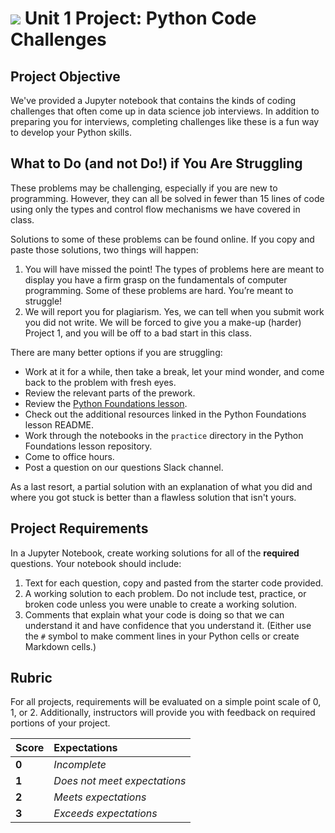 # ![](https://ga-dash.s3.amazonaws.com/production/assets/logo-9f88ae6c9c3871690e33280fcf557f33.png) Unit 1 Project: Python Code Challenges

## Project Objective

We've provided a Jupyter notebook that contains the kinds of coding challenges that often come up in data science job interviews. In addition to preparing you for interviews, completing challenges like these is a fun way to develop your Python skills.

## What to Do (and not Do!) if You Are Struggling

These problems may be challenging, especially if you are new to programming. However, they can all be solved in fewer than 15 lines of code using only the types and control flow mechanisms we have covered in class.

Solutions to some of these problems can be found online. If you copy and paste those solutions, two things will happen:

1. You will have missed the point! The types of problems here are meant to display you have a firm grasp on the fundamentals of computer programming. Some of these problems are hard. You’re meant to struggle!
2. We will report you for plagiarism. Yes, we can tell when you submit work you did not write. We will be forced to give you a make-up (harder) Project 1, and you will be off to a bad start in this class.

There are many better options if you are struggling:

- Work at it for a while, then take a break, let your mind wonder, and come back to the problem with fresh eyes.
- Review the relevant parts of the prework.
- Review the [Python Foundations lesson](https://git.generalassemb.ly/gandenberger-part-time-data-science/python_foundations).
- Check out the additional resources linked in the Python Foundations lesson README.
- Work through the notebooks in the `practice` directory in the Python Foundations lesson repository.
- Come to office hours.
- Post a question on our questions Slack channel.

As a last resort, a partial solution with an explanation of what you did and where you got stuck is better than a flawless solution that isn't yours.

## Project Requirements

In a Jupyter Notebook, create working solutions for all of the **required** questions. Your notebook should include:

1. Text for each question, copy and pasted from the starter code provided.
2. A working solution to each problem. Do not include test, practice, or broken code unless you were unable to create a working solution.
3. Comments that explain what your code is doing so that we can understand it and have confidence that you understand it. (Either use the `#` symbol to make comment lines in your Python cells or create Markdown cells.)

## Rubric

For all projects, requirements will be evaluated on a simple point scale of 0, 1, or 2. Additionally, instructors will provide you with feedback on required portions of your project.

Score | Expectations
:--- | :---
**0** | _Incomplete_
**1** | _Does not meet expectations_
**2** | _Meets expectations_
**3** | _Exceeds expectations_
